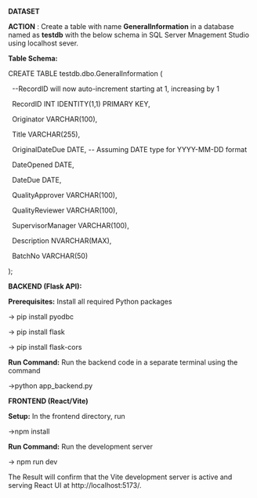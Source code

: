 **DATASET**

**ACTION** : Create a table with name **GeneralInformation** in a database named as **testdb** with the below schema in SQL Server Mnagement Studio using localhost sever.



**Table Schema:**

CREATE TABLE testdb.dbo.GeneralInformation (

&nbsp;   --RecordID will now auto-increment starting at 1, increasing by 1

&nbsp;   RecordID INT IDENTITY(1,1) PRIMARY KEY, 

&nbsp;   Originator VARCHAR(100),

&nbsp;   Title VARCHAR(255),

&nbsp;   OriginalDateDue DATE, -- Assuming DATE type for YYYY-MM-DD format

&nbsp;   DateOpened DATE,

&nbsp;   DateDue DATE,

&nbsp;   QualityApprover VARCHAR(100),

&nbsp;   QualityReviewer VARCHAR(100),

&nbsp;   SupervisorManager VARCHAR(100),

&nbsp;   Description NVARCHAR(MAX),

&nbsp;   BatchNo VARCHAR(50)

);



**BACKEND (Flask API):**



**Prerequisites:** Install all required Python packages

-> pip install pyodbc

-> pip install flask

-> pip install flask-cors



**Run Command:** Run the backend code in a separate terminal using the command

->python app\_backend.py





**FRONTEND (React/Vite)**



**Setup:** In the frontend directory, run

->npm install



**Run Command:** Run the development server

-> npm run dev



The Result will confirm that the Vite development server is active and serving React UI at http://localhost:5173/.



